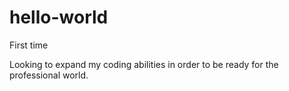 hello-world
===========

First time

Looking to expand my coding abilities in order to be ready for the professional world.
